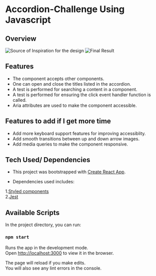 # Accordion-Challenge Using Javascript

## Overview


![Source of Inspiration for the design](../master/images/accordion.png)
![Final Result](../master/images/Result.png)

## Features

- The component accepts other components.
- One can open and close the titles listed in the accordion.
- A test is performed for searching a content in a component.
- A test is performed for ensuring the click event handler function is called.
- Aria attributes are used to make the component accessible.
 
## Features to add if I get more time

- Add more keyboard support features for improving accessiblity.
- Add smooth transitions between up and down arrow images.
- Add media queries to make the component responsive.
 

## Tech Used/ Dependencies

- This project was bootstrapped with [Create React App](https://github.com/facebook/create-react-app).

- Dependencies used includes: <br>

1.[Styled components](https://www.npmjs.com/package/styled-components) <br>
2.[Jest](https://www.npmjs.com/package/jest) <br>


## Available Scripts

In the project directory, you can run:

### `npm start`

Runs the app in the development mode.\
Open [http://localhost:3000](http://localhost:3000) to view it in the browser.

The page will reload if you make edits.\
You will also see any lint errors in the console.

